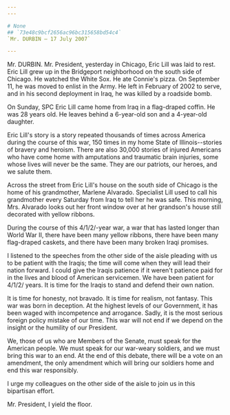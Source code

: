 ```yaml
---
---

# None
## `73e48c9bcf2656ac96bc315658bd54c4`
`Mr. DURBIN — 17 July 2007`

---
```



Mr. DURBIN. Mr. President, yesterday in Chicago, Eric Lill was laid 
to rest. Eric Lill grew up in the Bridgeport neighborhood on the south 
side of Chicago. He watched the White Sox. He ate Connie's pizza. On 
September 11, he was moved to enlist in the Army. He left in February 
of 2002 to serve, and in his second deployment in Iraq, he was killed 
by a roadside bomb.

On Sunday, SPC Eric Lill came home from Iraq in a flag-draped coffin. 
He was 28 years old. He leaves behind a 6-year-old son and a 4-year-old 
daughter.

Eric Lill's story is a story repeated thousands of times across 
America during the course of this war, 150 times in my home State of 
Illinois--stories of bravery and heroism. There are also 30,000 stories 
of injured Americans who have come home with amputations and traumatic 
brain injuries, some whose lives will never be the same. They are our 
patriots, our heroes, and we salute them.

Across the street from Eric Lill's house on the south side of Chicago 
is the home of his grandmother, Marlene Alvarado. Specialist Lill used 
to call his grandmother every Saturday from Iraq to tell her he was 
safe. This morning, Mrs. Alvarado looks out her front window over at 
her grandson's house still decorated with yellow ribbons.

During the course of this 4/1/2/-year war, a war that has lasted 
longer than World War II, there have been many yellow ribbons, there 
have been many flag-draped caskets, and there have been many broken 
Iraqi promises.

I listened to the speeches from the other side of the aisle pleading 
with us to be patient with the Iraqis; the time will come when they 
will lead their nation forward. I could give the Iraqis patience if it 
weren't patience paid for in the lives and blood of American 
servicemen. We have been patient for 4/1/2/ years. It is time for the 
Iraqis to stand and defend their own nation.

It is time for honesty, not bravado. It is time for realism, not 
fantasy. This war was born in deception. At the highest levels of our 
Government, it has been waged with incompetence and arrogance. Sadly, 
it is the most serious foreign policy mistake of our time. This war 
will not end if we depend on the insight or the humility of our 
President.

We, those of us who are Members of the Senate, must speak for the 
American people. We must speak for our war-weary soldiers, and we must 
bring this war to an end. At the end of this debate, there will be a 
vote on an amendment, the only amendment which will bring our soldiers 
home and end this war responsibly.

I urge my colleagues on the other side of the aisle to join us in 
this bipartisan effort.

Mr. President, I yield the floor.